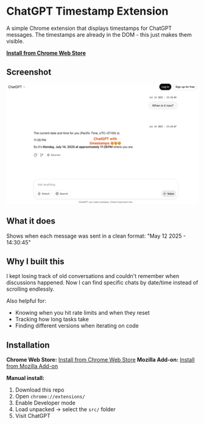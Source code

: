 # ChatGPT Timestamp Extension

A simple Chrome extension that displays timestamps for ChatGPT messages. The timestamps are already in the DOM - this just makes them visible.

**[Install from Chrome Web Store](https://chromewebstore.google.com/detail/kdjfhglijhebcchcfkknicfaedhhfpmo?utm_source=item-share-cb)**


## Screenshot

![ChatGPT with Timestamps](assets/screenshot.png)

## What it does

Shows when each message was sent in a clean format: "May 12 2025 - 14:30:45"

## Why I built this

I kept losing track of old conversations and couldn't remember when discussions happened. Now I can find specific chats by date/time instead of scrolling endlessly.

Also helpful for:
- Knowing when you hit rate limits and when they reset
- Tracking how long tasks take
- Finding different versions when iterating on code

## Installation

**Chrome Web Store:** [Install from Chrome Web Store](https://chromewebstore.google.com/detail/kdjfhglijhebcchcfkknicfaedhhfpmo?utm_source=item-share-cb)
**Mozilla Add-on:** [Install from Mozilla Add-on](https://addons.mozilla.org/en-US/firefox/addon/chatgpt-timestamp)


**Manual install:**
1. Download this repo
2. Open `chrome://extensions/`
3. Enable Developer mode
4. Load unpacked → select the `src/` folder
5. Visit ChatGPT

